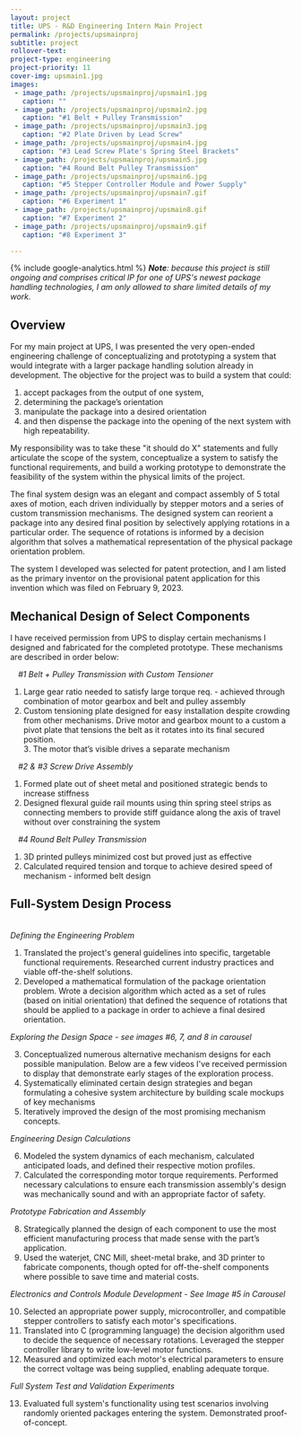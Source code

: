 ```yaml
---
layout: project
title: UPS - R&D Engineering Intern Main Project
permalink: /projects/upsmainproj
subtitle: project
rollover-text:
project-type: engineering
project-priority: 11
cover-img: upsmain1.jpg
images:
 - image_path: /projects/upsmainproj/upsmain1.jpg
   caption: ""
 - image_path: /projects/upsmainproj/upsmain2.jpg
   caption: "#1 Belt + Pulley Transmission"
 - image_path: /projects/upsmainproj/upsmain3.jpg
   caption: "#2 Plate Driven by Lead Screw"
 - image_path: /projects/upsmainproj/upsmain4.jpg
   caption: "#3 Lead Screw Plate's Spring Steel Brackets"
 - image_path: /projects/upsmainproj/upsmain5.jpg
   caption: "#4 Round Belt Pulley Transmission"
 - image_path: /projects/upsmainproj/upsmain6.jpg
   caption: "#5 Stepper Controller Module and Power Supply"
 - image_path: /projects/upsmainproj/upsmain7.gif
   caption: "#6 Experiment 1"
 - image_path: /projects/upsmainproj/upsmain8.gif
   caption: "#7 Experiment 2"
 - image_path: /projects/upsmainproj/upsmain9.gif
   caption: "#8 Experiment 3"

---
```

{% include google-analytics.html %}
<span style="font-style:oblique"><b>Note</b>: because this project is still ongoing and comprises critical IP for one of UPS's newest package handling technologies, I am only allowed to share limited details of my work.</span>

## Overview
For my main project at UPS, I was presented the very open-ended engineering challenge of conceptualizing and prototyping a system that would integrate with a larger package handling solution already in development. The objective for the project was to build a system that could:
1.  accept packages from the output of one system,
2.  determining the package’s orientation 
3.  manipulate the package into a desired orientation
4.  and then dispense the package into the opening of the next system with high repeatability.


My responsibility was to take these "it should do X" statements and fully articulate the scope of the system, conceptualize a system to satisfy the functional requirements, and build a working prototype to demonstrate the feasibility of the system within the physical limits of the project.

The final system design was an elegant and compact assembly of 5 total axes of motion, each driven individually by stepper motors and a series of custom transmission mechanisms. The designed system can reorient a package into any desired final position by selectively applying rotations in a particular order. The sequence of rotations is informed by a decision algorithm that solves a mathematical representation of the physical package orientation problem.

The system I developed was selected for patent protection, and I am listed as the primary inventor on the provisional patent application for this invention which was filed on February 9, 2023.


## Mechanical Design of Select Components

I have received permission from UPS to display certain mechanisms I designed and fabricated for the completed prototype. These mechanisms are described in order below:<br>

<span style="font-style:oblique; font-weight:415;">&emsp;#1 Belt + Pulley Transmission with Custom Tensioner</span>
<ul>
    <li style="list-style-type:disk; list-style-position: outside;">Large gear ratio needed to satisfy large torque req. - achieved through combination of motor gearbox and belt and pulley assembly</li>
    <li style="list-style-type:disk; list-style-position: outside;">Custom tensioning plate designed for easy installation despite crowding from other mechanisms. Drive motor and gearbox mount to a custom a pivot plate that tensions the belt as it rotates into its final secured position.</li>
    <li style="list-style-type:disk; list-style-position: inside;">The motor that’s visible drives a separate mechanism</li>
</ul>

<span style="font-style:oblique; font-weight:415;">&emsp;#2 & #3 Screw Drive Assembly</span>
<ul>
    <li style="list-style-type:disk; list-style-position: outside;">Formed plate out of sheet metal and positioned strategic bends to increase stiffness</li>
    <li style="list-style-type:disk; list-style-position: outside;">Designed flexural guide rail mounts using thin spring steel strips as connecting members to provide stiff guidance along the axis of travel without over constraining the system</li>
</ul>

<span style="font-style:oblique; font-weight:415;">&emsp;#4 Round Belt Pulley Transmission</span>
<ul>
    <li style="list-style-type:disk; list-style-position: outside;">3D printed pulleys minimized cost but proved just as effective</li>
    <li style="list-style-type:disk; list-style-position: outside;">Calculated required tension and torque to achieve desired speed of mechanism - informed belt design</li>
</ul>

## Full-System Design Process 
<br>
<span style="font-style:oblique; font-weight:415;">Defining the Engineering Problem</span><br>

1.  Translated the project's general guidelines into specific, targetable functional requirements. Researched current industry practices and viable off-the-shelf solutions.
2.  Developed a mathematical formulation of the package orientation problem. Wrote a decision algorithm which acted as a set of rules (based on initial orientation) that defined the sequence of rotations that should be applied to a package in order to achieve a final desired orientation.


<span style="font-style:oblique; font-weight:415;">Exploring the Design Space - see images #6, 7, and 8 in carousel</span><br>

3. Conceptualized numerous alternative mechanism designs for each possible manipulation. Below are a few videos I've received permission to display that demonstrate early stages of the exploration process.
4. Systematically eliminated certain design strategies and began formulating a cohesive system architecture by building scale mockups of key mechanisms 
5. Iteratively improved the design of the most promising mechanism concepts.<br>

<span style="font-style:oblique; font-weight:415;">Engineering Design Calculations</span><br>

6. Modeled the system dynamics of each mechanism, calculated anticipated loads, and defined their respective motion profiles.
7. Calculated the corresponding motor torque requirements. Performed necessary calculations to ensure each transmission assembly's design was mechanically sound and with an appropriate factor of safety. <br>

<span style="font-style:oblique; font-weight:415;">Prototype Fabrication and Assembly</span><br>

8. Strategically planned the design of each component to use the most efficient manufacturing process that made sense with the part’s application.
9. Used the waterjet, CNC Mill, sheet-metal brake, and 3D printer to fabricate components, though opted for off-the-shelf components where possible to save time and material costs. <br>

<span style="font-style:oblique; font-weight:415;">Electronics and Controls Module Development - See Image #5 in Carousel</span><br>

10. Selected an appropriate power supply, microcontroller, and compatible stepper controllers to satisfy each motor's specifications. 
11. Translated into C (programming language) the decision algorithm used to decide the sequence of necessary rotations. Leveraged the stepper controller library to write low-level motor functions.
12. Measured and optimized each motor's electrical parameters to ensure the correct voltage was being supplied, enabling adequate torque.<br>


<span style="font-style:oblique; font-weight:415;">Full System Test and Validation Experiments</span><br>

13. Evaluated full system's functionality using test scenarios involving randomly oriented packages entering the system. Demonstrated proof-of-concept. 

 






